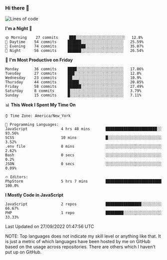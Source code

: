 ### Hi there 👋

<!--
**LynxJinxxy/LynxJinxxy** is a ✨ _special_ ✨ repository because its `README.md` (this file) appears on your GitHub profile.

Here are some ideas to get you started:

- 🔭 I’m currently working on ...
- 🌱 I’m currently learning ...
- 👯 I’m looking to collaborate on ...
- 🤔 I’m looking for help with ...
- 💬 Ask me about ...
- 📫 How to reach me: ...
- 😄 Pronouns: ...
- ⚡ Fun fact: ...
-->

<!--START_SECTION:waka-->
![Lines of code](https://img.shields.io/badge/From%20Hello%20World%20I%27ve%20Written-22%20Thousand%20lines%20of%20code-blue)

**I'm a Night 🦉** 

```text
🌞 Morning    27 commits     ███░░░░░░░░░░░░░░░░░░░░░░   12.8% 
🌆 Daytime    54 commits     ██████░░░░░░░░░░░░░░░░░░░   25.59% 
🌃 Evening    74 commits     ████████░░░░░░░░░░░░░░░░░   35.07% 
🌙 Night      56 commits     ██████░░░░░░░░░░░░░░░░░░░   26.54%

```
📅 **I'm Most Productive on Friday** 

```text
Monday       36 commits     ████░░░░░░░░░░░░░░░░░░░░░   17.06% 
Tuesday      27 commits     ███░░░░░░░░░░░░░░░░░░░░░░   12.8% 
Wednesday    23 commits     ██░░░░░░░░░░░░░░░░░░░░░░░   10.9% 
Thursday     44 commits     █████░░░░░░░░░░░░░░░░░░░░   20.85% 
Friday       58 commits     ██████░░░░░░░░░░░░░░░░░░░   27.49% 
Saturday     8 commits      █░░░░░░░░░░░░░░░░░░░░░░░░   3.79% 
Sunday       15 commits     █░░░░░░░░░░░░░░░░░░░░░░░░   7.11%

```


📊 **This Week I Spent My Time On** 

```text
⌚︎ Time Zone: America/New_York

💬 Programming Languages: 
JavaScript               4 hrs 48 mins       ███████████████████████░░   93.56% 
SCSS                     10 mins             █░░░░░░░░░░░░░░░░░░░░░░░░   3.52% 
.env file                8 mins              ░░░░░░░░░░░░░░░░░░░░░░░░░   2.62% 
Bash                     0 secs              ░░░░░░░░░░░░░░░░░░░░░░░░░   0.2% 
JSON                     0 secs              ░░░░░░░░░░░░░░░░░░░░░░░░░   0.09%

🔥 Editors: 
PhpStorm                 5 hrs 7 mins        █████████████████████████   100.0%

```

**I Mostly Code in JavaScript** 

```text
JavaScript               2 repos             ████████████████░░░░░░░░░   66.67% 
PHP                      1 repo              ████████░░░░░░░░░░░░░░░░░   33.33%

```



 Last Updated on 27/09/2022 01:47:56 UTC
<!--END_SECTION:waka-->
NOTE: Top languages does not indicate my skill level or anything like that. It is just a metric of which languages have been hosted by me on GitHub based on the usage across repositories. There are others which I haven't put up on GitHub.
